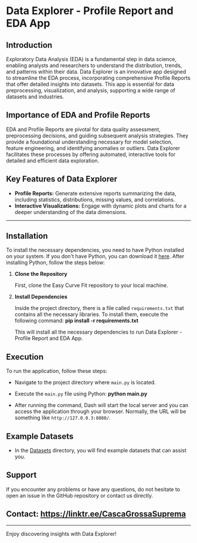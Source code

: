 
# Data Explorer - Profile Report and EDA App

## Introduction

Exploratory Data Analysis (EDA) is a fundamental step in data science, enabling analysts and researchers to understand the distribution, trends, and patterns within their data. Data Explorer is an innovative app designed to streamline the EDA process, incorporating comprehensive Profile Reports that offer detailed insights into datasets. This app is essential for data preprocessing, visualization, and analysis, supporting a wide range of datasets and industries.

## Importance of EDA and Profile Reports

EDA and Profile Reports are pivotal for data quality assessment, preprocessing decisions, and guiding subsequent analysis strategies. They provide a foundational understanding necessary for model selection, feature engineering, and identifying anomalies or outliers. Data Explorer facilitates these processes by offering automated, interactive tools for detailed and efficient data exploration.

## Key Features of Data Explorer

- **Profile Reports:** Generate extensive reports summarizing the data, including statistics, distributions, missing values, and correlations.
- **Interactive Visualizations:** Engage with dynamic plots and charts for a deeper understanding of the data dimensions.

---

## Installation

To install the necessary dependencies, you need to have Python installed on your system. If you don't have Python, you can download it [here](https://www.python.org/downloads/). After installing Python, follow the steps below:

1. **Clone the Repository**

   First, clone the Easy Curve Fit repository to your local machine.

2. **Install Dependencies**

   Inside the project directory, there is a file called `requirements.txt` that contains all the necessary libraries. To install them, execute the following command: **pip install -r requirements.txt**

   This will install all the necessary dependencies to run Data Explorer - Profile Report and EDA App.

## Execution

To run the application, follow these steps:

* Navigate to the project directory where `main.py` is located.

* Execute the `main.py` file using Python: **python main.py**

* After running the command, Dash will start the local server and you can access the application through your browser. Normally, the URL will be something like `http://127.0.0.3:8080/`.

## Example Datasets

* In the [Datasets](https://github.com/Spogis/FastDataAnalytics/tree/master/datasets) directory, you will find example datasets that can assist you.

## Support

If you encounter any problems or have any questions, do not hesitate to open an issue in the GitHub repository or contact us directly.

## Contact: https://linktr.ee/CascaGrossaSuprema

---

Enjoy discovering insights with Data Explorer!
